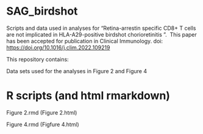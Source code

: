 # SAG_birdshot
Scripts and data used in analyses for “Retina-arrestin specific CD8+ T cells are not implicated in HLA-A29-positive birdshot chorioretinitis ”. 
This paper has been accepted for publication in Clinical Immunology. doi: https://doi.org/10.1016/j.clim.2022.109219

This repository contains:

Data sets used for the analyses in Figure 2 and Figure 4

# R scripts (and html rmarkdown)

Figure 2.rmd (Figure 2.html)

Figure 4.rmd (Figfure 4.html)

